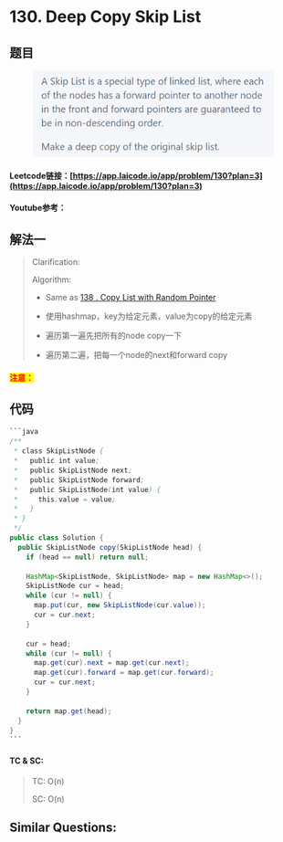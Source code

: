 # 130. Deep Copy Skip List

## 题目

<figure><img src=".gitbook/assets/image (2).png" alt=""><figcaption></figcaption></figure>

#### Leetcode链接：[https://app.laicode.io/app/problem/130?plan=3](https://app.laicode.io/app/problem/130?plan=3)

#### Youtube参考：

## 解法一

> Clarification:&#x20;
>
> Algorithm:&#x20;
>
> * Same as [138 . Copy List with Random Pointer](leetcode/100-200-20/138.-copy-list-with-random-pointer.md)
> * 使用hashmap，key为给定元素，value为copy的给定元素
> * 遍历第一遍先把所有的node copy一下
> *   遍历第二遍，把每一个node的next和forward copy
>
>     &#x20;

#### <mark style="color:red;">注意：</mark>

## 代码

````java
```java
/**
 * class SkipListNode {
 *   public int value;
 *   public SkipListNode next;
 *   public SkipListNode forward;
 *   public SkipListNode(int value) {
 *     this.value = value;
 *   }
 * }
 */
public class Solution {
  public SkipListNode copy(SkipListNode head) {
    if (head == null) return null;

    HashMap<SkipListNode, SkipListNode> map = new HashMap<>();
    SkipListNode cur = head;
    while (cur != null) {
      map.put(cur, new SkipListNode(cur.value));
      cur = cur.next;
    }

    cur = head;
    while (cur != null) {
      map.get(cur).next = map.get(cur.next);
      map.get(cur).forward = map.get(cur.forward);
      cur = cur.next;
    }

    return map.get(head);
  }
}
```
````

#### TC & SC:&#x20;

> TC: O(n)
>
> SC: O(n)

## **Similar Questions:**&#x20;
